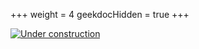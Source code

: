 +++
weight = 4
geekdocHidden = true
+++

[![Under construction](/images/under_construction.avif)](/images/under_construction.avif)